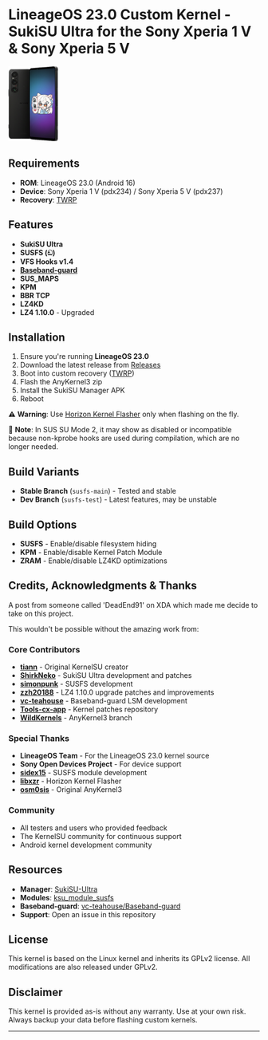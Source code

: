# LineageOS 23.0 Custom Kernel - SukiSU Ultra for the Sony Xperia 1 V & Sony Xperia 5 V
<img src="https://github.com/spacealtctrl/sm8550_SukiSU_SUSFS/blob/main/assets/sonysuki.png" alt="SukiSU Ultra" width="100" height="150"/>

## Requirements
- **ROM**: LineageOS 23.0 (Android 16)
- **Device**: Sony Xperia 1 V (pdx234) / Sony Xperia 5 V (pdx237)
- **Recovery**: [TWRP](https://xdaforums.com/t/recovery-unofficial-updated-teamwin-recovery-project-3-7-1-for-xperia-1v-03-20-2024.4662645/)

## Features
- **SukiSU Ultra**
- **SUSFS (ඞ)**
- **VFS Hooks v1.4**
- **[Baseband-guard](https://github.com/vc-teahouse/Baseband-guard)**
- **SUS_MAPS**
- **KPM**
- **BBR TCP**
- **LZ4KD**
- **LZ4 1.10.0** - Upgraded

## Installation
1. Ensure you're running **LineageOS 23.0**
2. Download the latest release from [Releases](../../releases)
3. Boot into custom recovery ([TWRP](https://xdaforums.com/t/recovery-unofficial-updated-teamwin-recovery-project-3-7-1-for-xperia-1v-03-20-2024.4662645/))
4. Flash the AnyKernel3 zip
5. Install the SukiSU Manager APK
6. Reboot

⚠️ **Warning**: Use [Horizon Kernel Flasher](https://github.com/libxzr/HorizonKernelFlasher) only when flashing on the fly.

📃 **Note**: In SUS SU Mode 2, it may show as disabled or incompatible because non-kprobe hooks are used during compilation, which are no longer needed.

## Build Variants
- **Stable Branch** (`susfs-main`) - Tested and stable
- **Dev Branch** (`susfs-test`) - Latest features, may be unstable

## Build Options
- **SUSFS** - Enable/disable filesystem hiding
- **KPM** - Enable/disable Kernel Patch Module
- **ZRAM** - Enable/disable LZ4KD optimizations

## Credits, Acknowledgments & Thanks
A post from someone called 'DeadEnd91' on XDA which made me decide to take on this project.

This wouldn't be possible without the amazing work from:

### Core Contributors
- **[tiann](https://github.com/tiann)** - Original KernelSU creator
- **[ShirkNeko](https://github.com/ShirkNeko)** - SukiSU Ultra development and patches
- **[simonpunk](https://gitlab.com/simonpunk)** - SUSFS development
- **[zzh20188](https://github.com/zzh20188)** - LZ4 1.10.0 upgrade patches and improvements
- **[vc-teahouse](https://github.com/vc-teahouse)** - Baseband-guard LSM development
- **[Tools-cx-app](https://github.com/Tools-cx-app)** - Kernel patches repository
- **[WildKernels](https://github.com/WildKernels/AnyKernel3)** - AnyKernel3 branch

### Special Thanks
- **LineageOS Team** - For the LineageOS 23.0 kernel source
- **Sony Open Devices Project** - For device support
- **[sidex15](https://github.com/sidex15)** - SUSFS module development
- **[libxzr](https://github.com/libxzr)** - Horizon Kernel Flasher
- **[osm0sis](https://github.com/osm0sis)** - Original AnyKernel3

### Community
- All testers and users who provided feedback
- The KernelSU community for continuous support
- Android kernel development community

## Resources
- **Manager**: [SukiSU-Ultra](https://github.com/SukiSU-Ultra/SukiSU-Ultra)
- **Modules**: [ksu_module_susfs](https://github.com/sidex15/ksu_module_susfs)
- **Baseband-guard**: [vc-teahouse/Baseband-guard](https://github.com/vc-teahouse/Baseband-guard)
- **Support**: Open an issue in this repository

## License
This kernel is based on the Linux kernel and inherits its GPLv2 license. All modifications are also released under GPLv2.

## Disclaimer
This kernel is provided as-is without any warranty. Use at your own risk. Always backup your data before flashing custom kernels.

---
